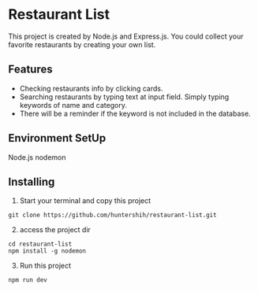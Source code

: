 # Restaurant List

This project is created by Node.js and Express.js. You could collect your favorite restaurants by creating your own list.

## Features

* Checking restaurants info by clicking cards.
* Searching restaurants by typing text at input field. Simply typing keywords of name and category.
* There will be a reminder if the keyword is not included in the database.


## Environment SetUp

Node.js
nodemon

## Installing

1. Start your terminal and copy this project
```
git clone https://github.com/huntershih/restaurant-list.git
```

2. access the project dir
```
cd restaurant-list
npm install -g nodemon
```

3. Run this project
```
npm run dev
```
